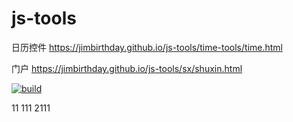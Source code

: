 # js-tools


日历控件  https://jimbirthday.github.io/js-tools/time-tools/time.html

门户 https://jimbirthday.github.io/js-tools/sx/shuxin.html

[![build](http://180.76.38.108:7048/badge/pipe/mgr95225/githubhost/build/master)](http://180.76.38.108:7048/dashboard/repo/16016801/60b74f83cf1e8c0001000008)

11
111
2111
